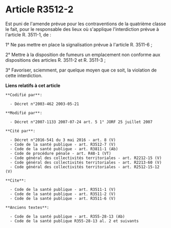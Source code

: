 # Article R3512-2

Est puni de l'amende prévue pour les contraventions de la quatrième classe le fait, pour le responsable des lieux où
s'applique l'interdiction prévue à l'article R. 3511-1, de : 

1° Ne pas mettre en place la signalisation prévue à l'article R. 3511-6 ; 

2° Mettre à la disposition de fumeurs un emplacement non conforme aux dispositions des articles R. 3511-2 et R. 3511-3 ;

3° Favoriser, sciemment, par quelque moyen que ce soit, la violation de cette interdiction.

**Liens relatifs à cet article**

	**Codifié par**:

	  - Décret n°2003-462 2003-05-21

	**Modifié par**:

	  - Décret n°2007-1133 2007-07-24 art. 5 1° JORF 25 juillet 2007

	**Cité par**:

	  - Décret n°2016-541 du 3 mai 2016 - art. 8 (V)
	  - Code de la santé publique - art. R3512-7 (V)
	  - Code de la santé publique - art. R3811-1 (Ab)
	  - Code de procédure pénale - art. R48-1 (VT)
	  - Code général des collectivités territoriales - art. R2212-15 (V)
	  - Code général des collectivités territoriales - art. R2213-60 (V)
	  - Code général des collectivités territoriales - art. R2512-15-12 (V)

	**Cite**:

	  - Code de la santé publique - art. R3511-1 (V)
	  - Code de la santé publique - art. R3511-2 (V)
	  - Code de la santé publique - art. R3511-6 (V)

	**Anciens textes**:

	  - Code de la santé publique - art. R355-28-13 (Ab)
	  - Code de la santé publique R355-28-13 al. 2 et suivants
